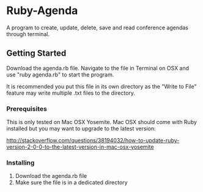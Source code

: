 # Ruby-Agenda
A program to create, update, delete, save and read conference agendas through terminal.

## Getting Started

Download the agenda.rb file. Navigate to the file in Terminal on OSX and use "ruby agenda.rb" to start the program. 

It is recommended you put this file in its own directory as the "Write to File" feature may write multiple .txt files to the directory.

### Prerequisites

This is only tested on Mac OSX Yosemite. Mac OSX should come with Ruby installed but you may want to upgrade to the latest version:

http://stackoverflow.com/questions/38194032/how-to-update-ruby-version-2-0-0-to-the-latest-version-in-mac-osx-yosemite

### Installing

1. Download the agenda.rb file
2. Make sure the file is in a dedicated directory
